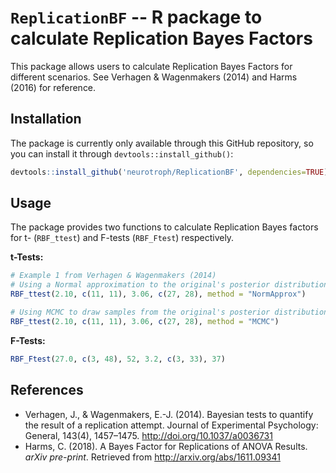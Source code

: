 # `ReplicationBF` -- R package to calculate Replication Bayes Factors

This package allows users to calculate Replication Bayes Factors for different
scenarios. See Verhagen & Wagenmakers (2014) and Harms (2016) for reference.

## Installation
The package is currently only available through this GitHub repository, so you
can install it through `devtools::install_github()`:

```R
devtools::install_github('neurotroph/ReplicationBF', dependencies=TRUE)
```

## Usage
The package provides two functions to calculate Replication Bayes factors for
t- (`RBF_ttest`) and F-tests (`RBF_Ftest`) respectively.

**t-Tests:**
```R
# Example 1 from Verhagen & Wagenmakers (2014)
# Using a Normal approximation to the original's posterior distribution
RBF_ttest(2.10, c(11, 11), 3.06, c(27, 28), method = "NormApprox")

# Using MCMC to draw samples from the original's posterior distribution
RBF_ttest(2.10, c(11, 11), 3.06, c(27, 28), method = "MCMC")
```

**F-Tests:**
```R
RBF_Ftest(27.0, c(3, 48), 52, 3.2, c(3, 33), 37)
```

## References
* Verhagen, J., & Wagenmakers, E.-J. (2014). Bayesian tests to quantify the result of a replication attempt. Journal of Experimental Psychology: General, 143(4), 1457–1475. http://doi.org/10.1037/a0036731
* Harms, C. (2018). A Bayes Factor for Replications of ANOVA Results. *arXiv pre-print*. Retrieved from http://arxiv.org/abs/1611.09341
